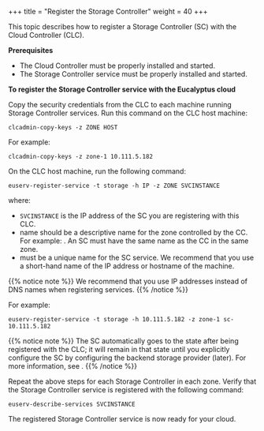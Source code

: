 +++
title = "Register the Storage Controller"
weight = 40
+++

This topic describes how to register a Storage Controller (SC) with the Cloud Controller (CLC).

**Prerequisites** 

* The Cloud Controller must be properly installed and started. 
* The Storage Controller service must be properly installed and started. 

**To register the Storage Controller service with the Eucalyptus cloud**

Copy the security credentials from the CLC to each machine running Storage Controller services. Run this command on the CLC host machine: 

    clcadmin-copy-keys -z ZONE HOST

For example: 

    clcadmin-copy-keys -z zone-1 10.111.5.182

On the CLC host machine, run the following command: 

    euserv-register-service -t storage -h IP -z ZONE SVCINSTANCE

where: 

* `SVCINSTANCE` is the IP address of the SC you are registering with this CLC. 
* name should be a descriptive name for the zone controlled by the CC. For example: . An SC must have the same name as the CC in the same zone. 
* must be a unique name for the SC service. We recommend that you use a short-hand name of the IP address or hostname of the machine.

{{% notice note %}}
We recommend that you use IP addresses instead of DNS names when registering services. 
{{% /notice %}}

For example: 

    euserv-register-service -t storage -h 10.111.5.182 -z zone-1 sc-10.111.5.182

{{% notice note %}}
The SC automatically goes to the state after being registered with the CLC; it will remain in that state until you explicitly configure the SC by configuring the backend storage provider (later). For more information, see . 
{{% /notice %}}

Repeat the above steps for each Storage Controller in each zone. Verify that the Storage Controller service is registered with the following command: 

    euserv-describe-services SVCINSTANCE

The registered Storage Controller service is now ready for your cloud. 

